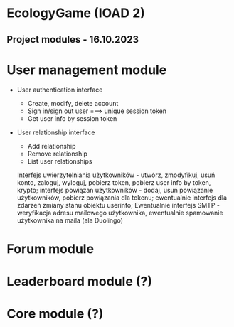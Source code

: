 # EcologyGame (IOAD 2)
## Project modules - 16.10.2023
# User management module
- User authentication interface
    - Create, modify, delete account
    - Sign in/sign out user ===> unique session token
    - Get user info by session token
- User relationship interface
    - Add relationship
    - Remove relationship
    - List user relationships
        
    
    Interfejs uwierzytelniania użytkowników - utwórz, zmodyfikuj, usuń konto, zaloguj, wyloguj, pobierz token, pobierz user info by token, krypto; interfejs powiązań użytkowników - dodaj, usuń powiązanie użytkowników, pobierz powiązania dla tokenu; ewentualnie interfejs dla zdarzeń zmiany stanu obiektu userinfo; Ewentualnie interfejs SMTP -weryfikacja adresu mailowego użytkownika, ewentualnie spamowanie użytkownika na maila (ala Duolingo)
# Forum module
# Leaderboard module (?)
# Core module (?)
